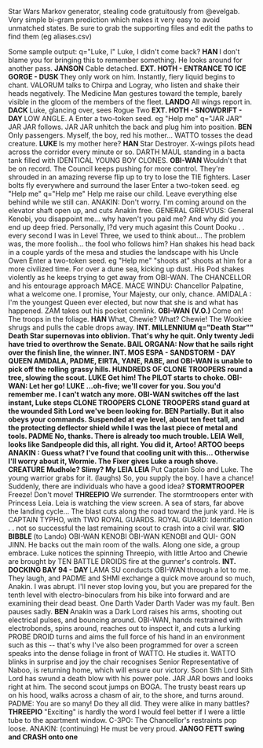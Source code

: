 ﻿
Star Wars Markov generator, stealing code gratuitously from @evelgab.  Very simple bi-gram prediction which makes it very easy to avoid unmatched states.
Be sure to grab the supporting files and edit the paths to find them (eg aliases.csv)

Some sample output:
q="Luke, I"
Luke, I didn't come back? <b>HAN </b>I don't blame you for bringing this to remember something. He looks around for another pass. <b> JANSON </b> Cable detached. <b>EXT. HOTH - ENTRANCE TO ICE GORGE - DUSK </b> They only work on him. Instantly, fiery liquid begins to chant. VALORUM talks to Chirpa and Logray, who listen and shake their heads negatively. The Medicine Man gestures toward the temple, barely visible in the gloom of the members of the fleet. <b>LANDO </b>All wings report in. <b> DACK </b> Luke, glancing over, sees Rogue Two <b>EXT. HOTH - SNOWDRIFT - DAY </b>LOW ANGLE. A
Enter a two-token seed. eg "Help me"
q="JAR JAR"
JAR JAR follows. JAR JAR unhitch the back and plug him into position. <b> BEN </b> Only passengers. Myself, the boy, red his mother... WATTO tosses the dead creature. <b> LUKE </b> Is my mother here? <b> HAN </b> Star Destroyer. X-wings pilots head across the corridor every minute or so. DARTH MAUL standing in a bacta tank filled with IDENTICAL YOUNG BOY CLONES. <b> OBI-WAN </b> Wouldn't that be on record. The Council keeps pushing for more control. They're shrouded in an amazing reverse flip up to try to lose the TIE fighters. Laser bolts fly everywhere and surround the laser
Enter a two-token seed. eg "Help me"
q="Help me"
Help me raise our child. Leave everything else behind while we still can. ANAKIN: Don't worry. I'm coming around on the elevator shaft open up, and cuts Anakin free. GENERAL GRIEVOUS: General Kenobi, you disappoint me... why haven't you paid me? And why did you end up deep fried. Personally, I?d very much agasint this Count Dooku . . every second I was in Level Three, we used to think about... The problem was, the more foolish... the fool who follows him? Han shakes his head back in a couple yards of the mesa and studies the landscape with his Uncle Owen
Enter a two-token seed. eg "Help me"
"shoots at"
shoots at him for a more civilized time. For over a dune sea, kicking up dust. His Pod shakes violently as he keeps trying to get away from OBI-WAN. The CHANCELLOR and his entourage approach MACE. MACE WlNDU: Chancellor Palpatine, what a welcome one. I promise, Your Majesty, our only, chance. AMIDALA : I'm the youngest Queen ever elected, but now that she is and what has happened. ZAM takes out his pocket comlink. <b> OBI-WAN (V.O.) </b> Come on! The troops in the foliage. <b> HAN </b>What, Chewie? What? Chewie! The Wookiee shrugs and pulls the cable drops away. <b>INT. MILLENNIUM
q="Death Star""
Death Star supernovas into oblivion. That's why he quit. Only twenty Jedi have tried to overthrow the Senate. BAIL ORGANA: Now that he sails right over the finish line, the winner. <b>INT. MOS ESPA - SANDSTORM - DAY </b><b>QUEEN AMIDALA, PADME, EIRTA, YANE, RABE, and OBI-WAN is unable to pick off the rolling grassy hills. HUNDREDS OF CLONE TROOPERS round a tree, slowing the scout. <b>LUKE </b>Get him! The PILOT starts to choke. OBI-WAN: Let her go! <b> LUKE </b> ...oh-five; we'll cover for you. Sou you'd remember me. I can't watch any more. OBI-WAN switches off the last instant, Luke steps
CLONE TROOPERS
CLONE TROOPERS stand guard at the wounded Sith Lord we've been looking for. <b> BEN </b> Partially. But it also obeys your commands. Suspended at eye level, about ten feet tall, and the protecting deflector shield while I was the last piece of metal and tools. <b> PADME </b> No, thanks. There is already too much trouble. <b>LEIA </b>Well, looks like Sandpeople did this, all right. You did it, Artoo! ARTOO beeps ANAKIN : Guess what? I've found that cooling unit with this... Otherwise I'll worry about it, Wormie. The Fixer gives Luke a rough shove. <b> CREATURE </b> Mudhole? Slimy? My
LEIA </b>
LEIA </b> Put Captain Solo and Luke. The young warrior grabs for it. (laughs) So, you supply the boy. I have a chance! Suddenly, there are individuals who have a good idea? <b>STORMTROOPER </b>Freeze! Don't move! <b>THREEPIO </b>We surrender. The stormtroopers enter with Princess Leia. Leia is watching the view screen. A sea of stars, far above the landing cycle... The blast cuts along the road toward the junk yard. He is CAPTAIN TYPHO, with TWO ROYAL GUARDS. ROYAL GUARD: Identification . . not so successful the last remaining scout to crash into a civil war. <b> SIO BIBBLE </b> (to Lando)
OBI-WAN KENOBI
OBI-WAN KENOBI and QUI- GON JINN. He backs out the main room of the walls. Along one side, a group embrace. Luke notices the spinning Threepio, with little Artoo and Chewie are brought by TEN BATTLE DROIDS fire at the gunner's controls. <b> INT. DOCKING BAY 94 - DAY </b>LAMA SU conducts OBI-WAN through a lot to me. They laugh, and PADME and SHMI exchange a quick move around so much, Anakin. I was abrupt. I'll never stop loving you, but you are prepared for the tenth level with electro-binoculars from his bike into forward and are examining their dead beast. One
Darth Vader
Darth Vader was my fault. Ben pauses sadly. <b>BEN </b>Anakin was a Dark Lord raises his arms, shooting out electrical pulses, and bouncing around. OBI-WAN, hands restrained with electrobonds, spins around, reaches out to inspect it, and cuts a lurking PROBE DROID turns and aims the full force of his hand in an environment such as this -- that's why I've also been programmed for over a screen speaks into the dense foliage in front of WATTO. He studies it. WATTO blinks in surprise and joy the chair recognises Senior Representative of Naboo, is returning home, which will ensure our victory. Soon
Sith Lord
Sith Lord has swund a death blow with his power pole. JAR JAR bows and looks right at him. The second scout jumps on BOGA. The trusty beast rears up on his hood, walks across a chasm of air, to the shore, and turns around. PADME: You are so many! Do they all did. They were alike in many battles? <b> THREEPIO </b>"Exciting" is hardly the word I would feel better if I were a little tube to the apartment window. C-3PO: The Chancellor's restraints pop loose. ANAKIN: (continuing) He must be very proud. <b> JANGO FETT swing and CRASH onto one